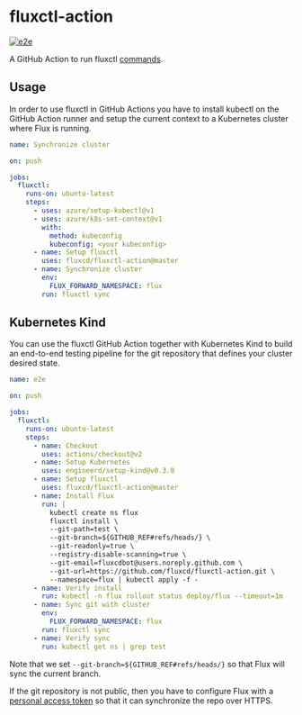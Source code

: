 # fluxctl-action

[![e2e](https://github.com/fluxcd/fluxctl-action/workflows/e2e/badge.svg)](https://github.com/fluxcd/fluxctl-action/actions)

A GitHub Action to run fluxctl [commands](https://docs.fluxcd.io/en/latest/references/fluxctl/).

## Usage

In order to use fluxctl in GitHub Actions you have to install kubectl on the GitHub Action runner and
setup the current context to a Kubernetes cluster where Flux is running.

```yaml
name: Synchronize cluster

on: push

jobs:
  fluxctl:
    runs-on: ubuntu-latest
    steps:
      - uses: azure/setup-kubectl@v1
      - uses: azure/k8s-set-context@v1
        with:
          method: kubeconfig
          kubeconfig: <your kubeconfig>
      - name: Setup fluxctl
        uses: fluxcd/fluxctl-action@master
      - name: Synchronize cluster
        env:
          FLUX_FORWARD_NAMESPACE: flux
        run: fluxctl sync
```

## Kubernetes Kind

You can use the fluxctl GitHub Action together with Kubernetes Kind to build an end-to-end testing pipeline 
for the git repository that defines your cluster desired state.

```yaml
name: e2e

on: push

jobs:
  fluxctl:
    runs-on: ubuntu-latest
    steps:
      - name: Checkout
        uses: actions/checkout@v2
      - name: Setup Kubernetes
        uses: engineerd/setup-kind@v0.3.0
      - name: Setup fluxctl
        uses: fluxcd/fluxctl-action@master
      - name: Install Flux
        run: |
          kubectl create ns flux
          fluxctl install \
          --git-path=test \
          --git-branch=${GITHUB_REF#refs/heads/} \
          --git-readonly=true \
          --registry-disable-scanning=true \
          --git-email=fluxcdbot@users.noreply.github.com \
          --git-url=https://github.com/fluxcd/fluxctl-action.git \
          --namespace=flux | kubectl apply -f -
      - name: Verify install
        run: kubectl -n flux rollout status deploy/flux --timeout=1m
      - name: Sync git with cluster
        env:
          FLUX_FORWARD_NAMESPACE: flux
        run: fluxctl sync
      - name: Verify sync
        run: kubectl get ns | grep test
```

Note that we set `--git-branch=${GITHUB_REF#refs/heads/}` so that Flux will sync the current branch. 

If the git repository is not public, then you have to configure Flux with a
[personal access token](https://docs.fluxcd.io/en/latest/guides/use-git-https/)
so that it can synchronize the repo over HTTPS.